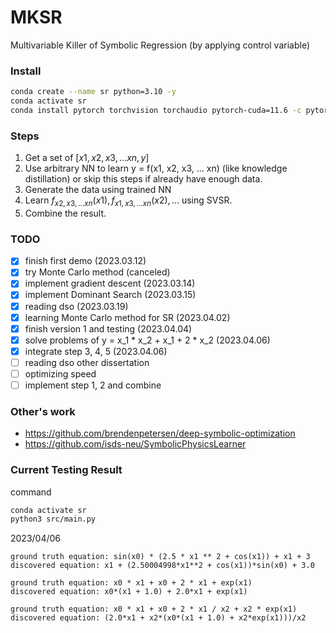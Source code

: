 # MKSR

Multivariable Killer of Symbolic Regression 
(by applying control variable)

### Install

```sh
conda create --name sr python=3.10 -y
conda activate sr
conda install pytorch torchvision torchaudio pytorch-cuda=11.6 -c pytorch -c nvidia
```

### Steps

1. Get a set of $[x1, x2, x3, ... xn, y]$
2. Use arbitrary NN to learn y = f(x1, x2, x3, ... xn) 
   (like knowledge distillation)
   or skip this steps if already have enough data.
3. Generate the data using trained NN
4. Learn $f_{x2, x3, ... xn}(x1), f_{x1, x3, ... xn}(x2), \dots$ using SVSR.
5. Combine the result.

### TODO

- [x] finish first demo (2023.03.12)
- [x] try Monte Carlo method (canceled)
- [x] implement gradient descent (2023.03.14)
- [x] implement Dominant Search (2023.03.15)
- [x] reading dso (2023.03.19)
- [x] learning Monte Carlo method for SR (2023.04.02)
- [x] finish version 1 and testing (2023.04.04)
- [x] solve problems of y = x_1 * x_2 + x_1 + 2 * x_2 (2023.04.06)
- [x] integrate step 3, 4, 5 (2023.04.06)
- [ ] reading dso other dissertation
- [ ] optimizing speed
- [ ] implement step 1, 2 and combine

### Other's work
- https://github.com/brendenpetersen/deep-symbolic-optimization
- https://github.com/isds-neu/SymbolicPhysicsLearner

### Current Testing Result
command
```sh
conda activate sr
python3 src/main.py
```
2023/04/06
```
ground truth equation: sin(x0) * (2.5 * x1 ** 2 + cos(x1)) + x1 + 3
discovered equation: x1 + (2.50004998*x1**2 + cos(x1))*sin(x0) + 3.0
```
```
ground truth equation: x0 * x1 + x0 + 2 * x1 + exp(x1)
discovered equation: x0*(x1 + 1.0) + 2.0*x1 + exp(x1)
```
```
ground truth equation: x0 * x1 + x0 + 2 * x1 / x2 + x2 * exp(x1)
discovered equation: (2.0*x1 + x2*(x0*(x1 + 1.0) + x2*exp(x1)))/x2
```